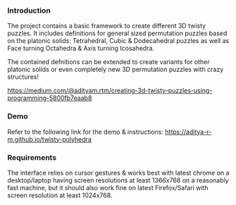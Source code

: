 ### Introduction
The project contains a basic framework to create different 3D twisty puzzles. It includes definitions for general sized permutation puzzles based on the platonic solids: Tetrahedral, Cubic & Dodecahedral puzzles as well as Face turning Octahedra & Axis turning Icosahedra.

The contained defnitions can be extended to create variants for other platonic solids or even completely new 3D permutation puzzles with crazy structures!

https://medium.com/@adityam.rtm/creating-3d-twisty-puzzles-using-programming-5800fb7eaab8

### Demo
Refer to the following link for the demo & instructions:
https://aditya-r-m.github.io/twisty-polyhedra

### Requirements
The interface relies on cursor gestures & works best with latest chrome on a desktop/laptop having screen resolutions at least 1366x768 on a reasonably fast machine, but it should also work fine on latest Firefox/Safari with screen resolution at least 1024x768.

